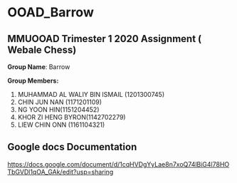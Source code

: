 # OOAD_Barrow
## MMUOOAD Trimester 1 2020 Assignment ( Webale Chess)
**Group Name**: Barrow

**Group Members:**
1) MUHAMMAD AL WALIY BIN ISMAIL (1201300745)
2) CHIN JUN NAN (1171201109)
3) NG YOON HIN(1151204452)
4) KHOR ZI HENG BYRON(1142702279)
5) LIEW CHIN ONN (1161104321)

## Google docs Documentation 
<https://docs.google.com/document/d/1cqHVDgYyLae8n7xoQ74lBiG4l78HOTbGVDl1qOA_GAk/edit?usp=sharing>
